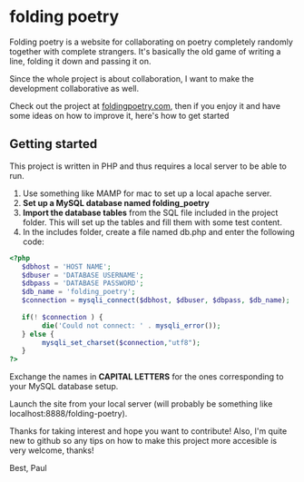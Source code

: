 # folding poetry

Folding poetry is a website for collaborating on poetry completely randomly together with complete strangers. It's basically the old game of writing a line, folding it down and passing it on. 

Since the whole project is about collaboration, I want to make the development collaborative as well.

Check out the project at [foldingpoetry.com](http://www.foldingpoetry.com), then if you enjoy it and have some ideas on how to improve it, here's how to get started

## Getting started
This project is written in PHP and thus requires a local server to be able to run. 
1. Use something like MAMP for mac to set up a local apache server. 
2. **Set up a MySQL database named folding_poetry**
3. **Import the database tables** from the SQL file included in the project folder. This will set up the tables and fill them with some test content.
4. In the includes folder, create a file named db.php and enter the following code:

```PHP
<?php
   $dbhost = 'HOST NAME';
   $dbuser = 'DATABASE USERNAME';
   $dbpass = 'DATABASE PASSWORD';
   $db_name = 'folding_poetry';
   $connection = mysqli_connect($dbhost, $dbuser, $dbpass, $db_name);
   
   if(! $connection ) {
     	die('Could not connect: ' . mysqli_error());
   } else {
   		mysqli_set_charset($connection,"utf8");
   }
?>
```
Exchange the names in **CAPITAL LETTERS** for the ones corresponding to your MySQL database setup.

Launch the site from your local server (will probably be something like localhost:8888/folding-poetry).


Thanks for taking interest and hope you want to contribute! Also, I'm quite new to github so any tips on how to make this project more accesible is very welcome, thanks!

Best, 
Paul


